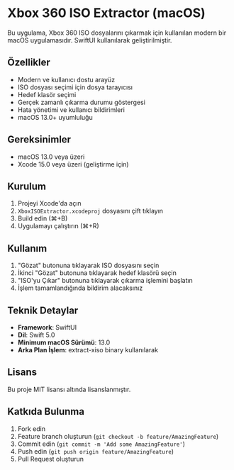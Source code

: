 # Xbox 360 ISO Extractor (macOS)

Bu uygulama, Xbox 360 ISO dosyalarını çıkarmak için kullanılan modern bir macOS uygulamasıdır. SwiftUI kullanılarak geliştirilmiştir.

## Özellikler

- Modern ve kullanıcı dostu arayüz
- ISO dosyası seçimi için dosya tarayıcısı
- Hedef klasör seçimi
- Gerçek zamanlı çıkarma durumu göstergesi
- Hata yönetimi ve kullanıcı bildirimleri
- macOS 13.0+ uyumluluğu

## Gereksinimler

- macOS 13.0 veya üzeri
- Xcode 15.0 veya üzeri (geliştirme için)

## Kurulum

1. Projeyi Xcode'da açın
2. `XboxISOExtractor.xcodeproj` dosyasını çift tıklayın
3. Build edin (⌘+B)
4. Uygulamayı çalıştırın (⌘+R)

## Kullanım

1. "Gözat" butonuna tıklayarak ISO dosyasını seçin
2. İkinci "Gözat" butonuna tıklayarak hedef klasörü seçin
3. "ISO'yu Çıkar" butonuna tıklayarak çıkarma işlemini başlatın
4. İşlem tamamlandığında bildirim alacaksınız

## Teknik Detaylar

- **Framework**: SwiftUI
- **Dil**: Swift 5.0
- **Minimum macOS Sürümü**: 13.0
- **Arka Plan İşlem**: extract-xiso binary kullanılarak

## Lisans

Bu proje MIT lisansı altında lisanslanmıştır.

## Katkıda Bulunma

1. Fork edin
2. Feature branch oluşturun (`git checkout -b feature/AmazingFeature`)
3. Commit edin (`git commit -m 'Add some AmazingFeature'`)
4. Push edin (`git push origin feature/AmazingFeature`)
5. Pull Request oluşturun 